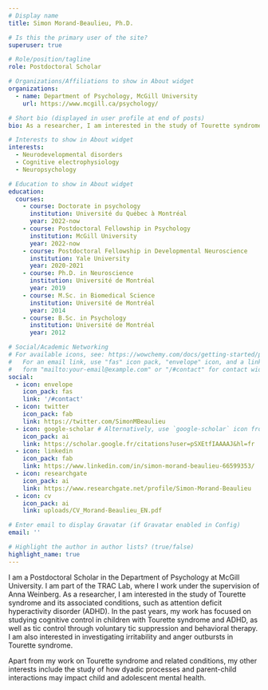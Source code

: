 ```yaml
---
# Display name
title: Simon Morand-Beaulieu, Ph.D.

# Is this the primary user of the site?
superuser: true

# Role/position/tagline
role: Postdoctoral Scholar

# Organizations/Affiliations to show in About widget
organizations:
  - name: Department of Psychology, McGill University
    url: https://www.mcgill.ca/psychology/

# Short bio (displayed in user profile at end of posts)
bio: As a researcher, I am interested in the study of Tourette syndrome and its associated conditions, such as attention deficit hyperactivity disorder (ADHD).

# Interests to show in About widget
interests:
  - Neurodevelopmental disorders
  - Cognitive electrophysiology
  - Neuropsychology

# Education to show in About widget
education:
  courses:
    - course: Doctorate in psychology
      institution: Université du Québec à Montréal
      year: 2022-now
    - course: Postdoctoral Fellowship in Psychology
      institution: McGill University
      year: 2022-now
    - course: Postdoctoral Fellowship in Developmental Neuroscience
      institution: Yale University
      year: 2020-2021
    - course: Ph.D. in Neuroscience
      institution: Université de Montréal
      year: 2019
    - course: M.Sc. in Biomedical Science
      institution: Université de Montréal
      year: 2014
    - course: B.Sc. in Psychology
      institution: Université de Montréal
      year: 2012

# Social/Academic Networking
# For available icons, see: https://wowchemy.com/docs/getting-started/page-builder/#icons
#   For an email link, use "fas" icon pack, "envelope" icon, and a link in the
#   form "mailto:your-email@example.com" or "/#contact" for contact widget.
social:
  - icon: envelope
    icon_pack: fas
    link: '/#contact'
  - icon: twitter
    icon_pack: fab
    link: https://twitter.com/SimonMBeaulieu
  - icon: google-scholar # Alternatively, use `google-scholar` icon from `ai` icon pack
    icon_pack: ai
    link: https://scholar.google.fr/citations?user=pSXEtfIAAAAJ&hl=fr
  - icon: linkedin
    icon_pack: fab
    link: https://www.linkedin.com/in/simon-morand-beaulieu-66599353/
  - icon: researchgate
    icon_pack: ai
    link: https://www.researchgate.net/profile/Simon-Morand-Beaulieu
  - icon: cv
    icon_pack: ai
    link: uploads/CV_Morand-Beaulieu_EN.pdf

# Enter email to display Gravatar (if Gravatar enabled in Config)
email: ''

# Highlight the author in author lists? (true/false)
highlight_name: true
---
```


I am a Postdoctoral Scholar in the Department of Psychology at McGill University. I am part of the TRAC Lab, where I work under the supervision of Anna Weinberg. As a researcher, I am interested in the study of Tourette syndrome and its associated conditions, such as attention deficit hyperactivity disorder (ADHD). In the past years, my work has focused on studying cognitive control in children with Tourette syndrome and ADHD, as well as tic control through voluntary tic suppression and behavioral therapy. I am also interested in investigating irritability and anger outbursts in Tourette syndrome.

Apart from my work on Tourette syndrome and related conditions, my other interests include the study of how dyadic processes and parent-child interactions may impact child and adolescent mental health.
